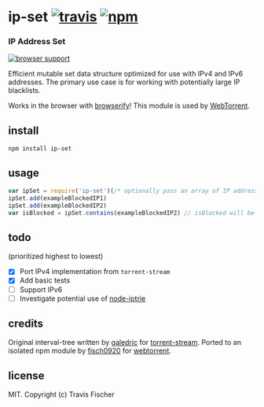# ip-set [![travis](https://img.shields.io/travis/fisch0920/ip-set.svg)](https://travis-ci.org/fisch0920/ip-set) [![npm](https://img.shields.io/npm/v/ip-set.svg)](https://npmjs.org/package/ip-set)

### IP Address Set

[![browser support](https://ci.testling.com/fisch0920/ip-set.png)](https://ci.testling.com/fisch0920/ip-set)

Efficient mutable set data structure optimized for use with IPv4 and IPv6 addresses. The primary use case is for working with potentially large IP blacklists.

Works in the browser with [browserify](http://browserify.org/)! This module is used by [WebTorrent](http://webtorrent.io).

## install

```
npm install ip-set
```

## usage

```js
var ipSet = require('ip-set')(/* optionally pass an array of IP addresses to seed the set with */)
ipSet.add(exampleBlockedIP1)
ipSet.add(exampleBlockedIP2)
var isBlocked = ipSet.contains(exampleBlockedIP2) // isBlocked will be true
```

## todo
(prioritized highest to lowest)

- [x] Port IPv4 implementation from `torrent-stream`
- [x] Add basic tests
- [ ] Support IPv6
- [ ] Investigate potential use of [node-iptrie](https://github.com/postwait/node-iptrie)

## credits

Original interval-tree written by [galedric](https://github.com/galedric) for [torrent-stream](https://github.com/mafintosh/torrent-stream). Ported to an isolated npm module by [fisch0920](https://github.com/fisch0920) for [webtorrent](http://webtorrent.io).

## license

MIT. Copyright (c) Travis Fischer
